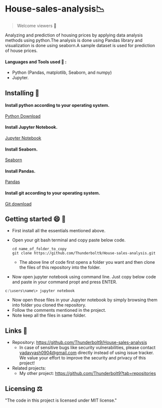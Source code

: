 # House-sales-analysis📉
> Welcome viewers 🙂

Analyzing and prediction of housing prices by applying data analysis methods using python.The analysis is done using Pandas library and visualization is done using seaborn.A sample dataset is used for prediction of house prices.

#### Languages and Tools used 🔧 :
- Python (Pandas, matplotlib, Seaborn, and numpy)
- Jupyter.

## Installing 💾 

#### Install python according to your operating system.
[Python Download](https://www.python.org/downloads/)
#### Install Jupyter Notebook.
[Jupyter Notebook](https://jupyter.org/install)
#### Install Seaborn.
[Seaborn](https://seaborn.pydata.org/installing.html)
#### Install Pandas.
[Pandas](https://pandas.pydata.org/pandas-docs/stable/getting_started/install.html)
#### Install git according to your operating system.
[Git download](https://git-scm.com/downloads)

## Getting started 😄 📑
- First install all the essentials mentioned above.
- Open your git bash terminal and copy paste below code.
  ```
  cd name_of_folder_to_copy
  git clone https://github.com/Thunderbolt9/House-sales-analysis.git
  ```
  - The above line of code first opens a folder you want and then clone the files of this repository into the folder.

- Now open jupyter notebook using command line. Just copy below code and paste in your command propt and press ENTER.
```
c:\users\name\> jupyter notebook
```
- Now open those files in your Jupyter notebook by simply browsing them into folder you cloned the repository.
- Follow the comments mentioned in the project.
- Note keep all the files in same folder.

## Links 🔗

- Repository: https://github.com/Thunderbolt9/House-sales-analysis
  - In case of sensitive bugs like security vulnerabilities, please contact
    yadavyash0904@gmail.com directly instead of using issue tracker. We value your effort
    to improve the security and privacy of this project!
- Related projects:
  - My other project:
https://github.com/Thunderbolt9?tab=repositories
  
## Licensing ⚖️ 

"The code in this project is licensed under MIT license."
